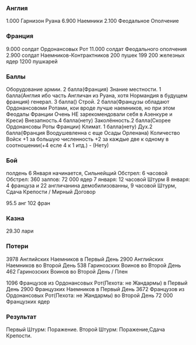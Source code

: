 ### Англия

1.000 Гарнизон Руана
6.900 Наемники
2.100 Феодальное Ополчение

### Франция

9.000 солдат Ордонансовых Рот
11.000 солдат Феодального ополчения
2.900 солдат Наемников-Контрактников
200 пушек
199 200 железных ядер
1200 пушкарей

### Баллы

Оборудование армии. 2 балла(Франция)
Знание местности. 1 балла(Англия ибо часть Англичан из Руана, хотя Нормандия в будущем франция)
генерал. 3 балла()
Строй. 2 балла(Французы обладают Ордонансовоми Ротами, кои вроде лучше наемников, но при этом Феодалы Франции Очень НЕ зарекомендовали себя в Азенкуре и Креси)
Внезапность.4 балла(нету)
Заколённость.2 балла(Скорее Ордонансовы Роты Франции)
Климат. 1 балла(нету)
Дух.2 балла(Франция Воодушевленна с еще Осады Орленана)
Количество Войск +1 за большую численность +2 за каждые две к одному в соотношении(+4 есле 4 к 1 итд.) - (Нету)

### Бой

полдень 6 Января начинается, Сильнейщий Обстрел: 6 часовой Обстрел: 360 залпов: 72 000 ядер
7 января: 12 часовой Штурм
8 января: 4 француза и 22 англичанина демобилизованны, 9 часовой Штурм, Сдача Крепости / Мирный Договор

95.5 анг 102 фран

### Казна

29.30 лари

### Потери

3978 Английских Наемников в Первый День
2900 Английских Наемников во Второй День
538 Гаринозских Воинов во Второй День
462 Гаринозских Воинов во Второй День / Плен

1096 Французов из Ордонансовых Рот(Пехота: не Жандармы) в Первый День
2900 Французких Наемников в Первый День
3672 Французов из Ордонансовых Рот(Пехота: не Жандармы) во Второй День
72 000 Французких ядер

### Результат

Первый Штурм: Поражение.
Второй Штурм: Поражение,Сдача Крепости.
